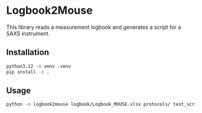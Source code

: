 # Logbook2Mouse

This library reads a measurement logbook and generates a script for a SAXS instrument.

## Installation

```bash
python3.12 -m venv .venv
pip install -e .
```

## Usage

```bash
python -m logbook2mouse logbook/Logbook_MOUSE.xlsx protocols/ test_script.py
```
